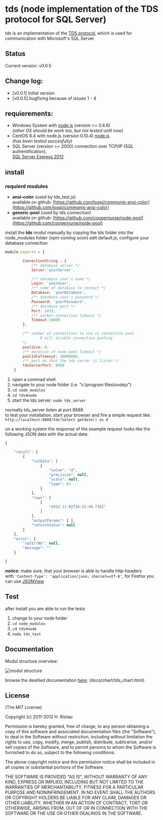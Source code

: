 tds (node implementation of the TDS protocol for SQL Server)
====================================

tds is an implementation of the [TDS protocol](http://msdn.microsoft.com/en-us/library/dd304523.aspx),
which is used for communication with Microsoft's SQL Server.

Status
------
Current version: v0.0.5

Change log:
----------
- [v0.0.1] initial version
- [v0.0.5] bugfixing because of issues 1 - 4

requierements:
--------------
- Windows System with [node.js](http://nodejs.org) (version >= 0.6.6)  
*(other OS should be work too, but not tested until now)*
- CentOS 6.4 with node.js (version 0.10.4) [node.js](http://nodejs.org)   
*(has been tested succesfully)*
- SQL Server (version >= 2000) connection over TCP/IP (SQL authentification),  
 [SQL Server Express 2012](http://www.microsoft.com/de-de/download/details.aspx?id=29062)


install
-------
### requierd modules
+ **ansi-color** (used by tds_test.js)  
available on github: [https://github.com/loopj/commonjs-ansi-color](https://github.com/loopj/commonjs-ansi-color)
+ **generic-pool** (used by tds.connection)  
available on github: [https://github.com/coopernurse/node-pool](https://github.com/coopernurse/node-pool)

install the **tds** modul manually by copying the tds folder into the node_modules folder (npm coming soon) edit default.js, configure your database connection 

```js
module.exports = {

		ConnectionString : {
			/** database server */
			Server:'yourServer',

			/** database user's name */
			Login: 'yourUser',
			/** name of database to connect */
			Database: 'yourDatabase',
			/** database user's password */
			Password: 'yourPassword',
			/** database port */
			Port: 1433,
			/** socket-connection timeout */
			Timeout:10000
		},

		/** number of connections to use in connection pool
				0 will disable connection pooling
		*/
		poolSize: 0,
		/** duration of node-pool timeout */
		poolIdleTimeout: 30000000,
		/** port on that the tds server is listen */
		tdsServerPort: 8888
	}
```

1. open a commad shell
2. navigate to your node folder (i.e. "c:\program files\nodejs\")
3. ```cd node_modules```
4. ```cd tds4node```
5. start the tds server:
```node tds_server```

normally tds_server listen at port 8888  
to test your installation, start your browser and fire a simple request like:  
```http://localhost:8888/tds?select getdate() as d```


on a working system the response of the example request looks like the following JSON data with the actual date:

```js
{

    "result": [
        {
            "colData": [
                {
                    "value": "d",
                    "precision": null,
                    "scale": null,
                    "type": 61
                }
            ],
            "rows": [
                [
                    "2012-11-02T16:15:48.716Z"
                ]
            ],
            "outputParams": [ ],
            "returnStatus": null
        }
    ],
    "error": {
        "sqlErrNo": null,
        "message": ""
    }

}
```
***notice:*** make sure, that your browser is able to handle http-headers  
with ```'Content-Type': 'application/json; charset=utf-8'```, for Firefox you can use [JSONView](http://www.jsonview.com) 


Test
----
after install you are able to run the tests

1. change to your node folder 
2. ```cd node_modules```
3. ```cd tds4node```
4. ```node tds_test```



Documentation
-------------

Modul structure overview:

![modul structure](http://ttghr.github.io/tds/docs/chart/images/tdsStructureMin.png)

browse the deatiled documentation [here](http://ttghr.github.io/tds/docs/chart/tds_chart.html). (docs/chart/tds_chart.html)



License
-------
(The MIT License)

Copyright (c) 2011-2012 H. Ristau 

Permission is hereby granted, free of charge, to any person obtaining a copy of this software and associated documentation files (the "Software"), to deal in the Software without restriction, including without limitation the rights to use, copy, modify, merge, publish, distribute, sublicense, and/or sell copies of the Software, and to permit persons to whom the Software is furnished to do so, subject to the following conditions:

The above copyright notice and this permission notice shall be included in all copies or substantial portions of the Software.

THE SOFTWARE IS PROVIDED "AS IS", WITHOUT WARRANTY OF ANY KIND, EXPRESS OR IMPLIED, INCLUDING BUT NOT LIMITED TO THE WARRANTIES OF MERCHANTABILITY, FITNESS FOR A PARTICULAR PURPOSE AND NONINFRINGEMENT. IN NO EVENT SHALL THE AUTHORS OR COPYRIGHT HOLDERS BE LIABLE FOR ANY CLAIM, DAMAGES OR OTHER LIABILITY, WHETHER IN AN ACTION OF CONTRACT, TORT OR OTHERWISE, ARISING FROM, OUT OF OR IN CONNECTION WITH THE SOFTWARE OR THE USE OR OTHER DEALINGS IN THE SOFTWARE.
